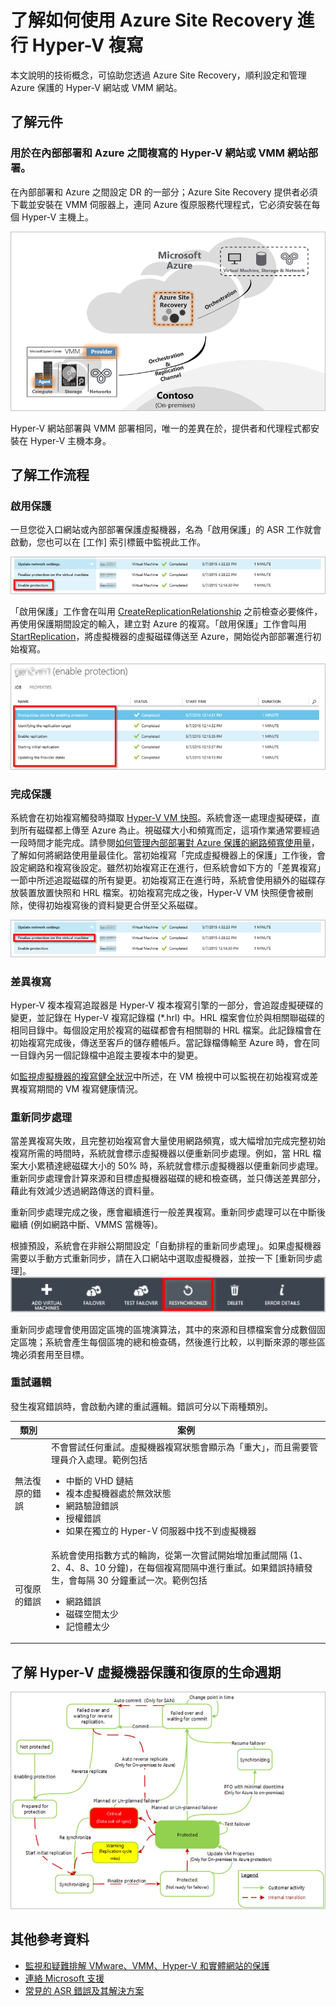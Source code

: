 <properties
	pageTitle="了解如何使用 Azure Site Recovery 進行 Hyper-V 複寫 | Microsoft Azure" 
	description="使用本文來了解一些技術概念，協助您順利安裝、設定和管理 Azure Site Recovery。" 
	services="site-recovery" 
	documentationCenter="" 
	authors="anbacker" 
	manager="mkjain" 
	editor=""/>

<tags 
	ms.service="site-recovery" 
	ms.devlang="na"
	ms.topic="article"
	ms.tgt_pltfrm="na"
	ms.workload="storage-backup-recovery" 
	ms.date="12/14/2015" 
	ms.author="anbacker"/>


# 了解如何使用 Azure Site Recovery 進行 Hyper-V 複寫

本文說明的技術概念，可協助您透過 Azure Site Recovery，順利設定和管理 Azure 保護的 Hyper-V 網站或 VMM 網站。

## 了解元件

### 用於在內部部署和 Azure 之間複寫的 Hyper-V 網站或 VMM 網站部署。

在內部部署和 Azure 之間設定 DR 的一部分；Azure Site Recovery 提供者必須下載並安裝在 VMM 伺服器上，連同 Azure 復原服務代理程式，它必須安裝在每個 Hyper-V 主機上。

![用於在內部部署和 Azure 之間複寫的 VMM 網站部署。](media/site-recovery-understanding-site-to-azure-protection/image00.png)

Hyper-V 網站部署與 VMM 部署相同，唯一的差異在於，提供者和代理程式都安裝在 Hyper-V 主機本身。

## 了解工作流程

### 啟用保護
一旦您從入口網站或內部部署保護虛擬機器，名為「啟用保護」的 ASR 工作就會啟動，您也可以在 [工作] 索引標籤中監視此工作。

![疑難排解內部部署 Hyper-V 問題](media/site-recovery-understanding-site-to-azure-protection/image01.png)

「啟用保護」工作會在叫用 [CreateReplicationRelationship](https://msdn.microsoft.com/library/hh850036.aspx) 之前檢查必要條件，再使用保護期間設定的輸入，建立對 Azure 的複寫。「啟用保護」工作會叫用 [StartReplication](https://msdn.microsoft.com/library/hh850303.aspx)，將虛擬機器的虛擬磁碟傳送至 Azure，開始從內部部署進行初始複寫。

![疑難排解內部部署 Hyper-V 問題](media/site-recovery-understanding-site-to-azure-protection/image02.png)

### 完成保護
系統會在初始複寫觸發時擷取 [Hyper-V VM 快照](https://technet.microsoft.com/library/dd560637.aspx)。系統會逐一處理虛擬硬碟，直到所有磁碟都上傳至 Azure 為止。視磁碟大小和頻寬而定，這項作業通常要經過一段時間才能完成。請參閱[如何管理內部部署對 Azure 保護的網路頻寬使用量](https://support.microsoft.com/kb/3056159)，了解如何將網路使用量最佳化。當初始複寫「完成虛擬機器上的保護」工作後，會設定網路和複寫後設定。雖然初始複寫正在進行，但系統會如下方的「差異複寫」一節中所述追蹤磁碟的所有變更。初始複寫正在進行時，系統會使用額外的磁碟存放裝置放置快照和 HRL 檔案。初始複寫完成之後，Hyper-V VM 快照便會被刪除，使得初始複寫後的資料變更合併至父系磁碟。

![疑難排解內部部署 Hyper-V 問題](media/site-recovery-understanding-site-to-azure-protection/image03.png)

### 差異複寫
Hyper-V 複本複寫追蹤器是 Hyper-V 複本複寫引擎的一部分，會追蹤虛擬硬碟的變更，並記錄在 Hyper-V 複寫記錄檔 (*.hrl) 中。HRL 檔案會位於與相關聯磁碟的相同目錄中。每個設定用於複寫的磁碟都會有相關聯的 HRL 檔案。此記錄檔會在初始複寫完成後，傳送至客戶的儲存體帳戶。當記錄檔傳輸至 Azure 時，會在同一目錄內另一個記錄檔中追蹤主要複本中的變更。

如[監視虛擬機器的複寫健全狀況](./site-recovery-monitoring-and-troubleshooting.md#monitor-replication-health-for-virtual-machine)中所述，在 VM 檢視中可以監視在初始複寫或差異複寫期間的 VM 複寫健康情況。

### 重新同步處理 
當差異複寫失敗，且完整初始複寫會大量使用網路頻寬，或大幅增加完成完整初始複寫所需的時間時，系統就會標示虛擬機器以便重新同步處理。例如，當 HRL 檔案大小累積達總磁碟大小的 50% 時，系統就會標示虛擬機器以便重新同步處理。重新同步處理會計算來源和目標虛擬機器磁碟的總和檢查碼，並只傳送差異部分，藉此有效減少透過網路傳送的資料量。

重新同步處理完成之後，應會繼續進行一般差異複寫。重新同步處理可以在中斷後繼續 (例如網路中斷、VMMS 當機等)。

根據預設，系統會在非辦公期間設定「自動排程的重新同步處理」。如果虛擬機器需要以手動方式重新同步，請在入口網站中選取虛擬機器，並按一下 [重新同步處理]。![疑難排解內部部署 Hyper-V 問題](media/site-recovery-understanding-site-to-azure-protection/image04.png)

重新同步處理會使用固定區塊的區塊演算法，其中的來源和目標檔案會分成數個固定區塊；系統會產生每個區塊的總和檢查碼，然後進行比較，以判斷來源的哪些區塊必須套用至目標。

### 重試邏輯
發生複寫錯誤時，會啟動內建的重試邏輯。錯誤可分以下兩種類別。

| 類別 | 案例 |
|---------------------------|----------------------------------------------|
| 無法復原的錯誤 | 不會嘗試任何重試。虛擬機器複寫狀態會顯示為「重大」，而且需要管理員介入處理。範例包括<ul><li>中斷的 VHD 鏈結</li><li>複本虛擬機器處於無效狀態</li><li>網路驗證錯誤</li><li>授權錯誤</li><li>如果在獨立的 Hyper-V 伺服器中找不到虛擬機器</li></ul>|
| 可復原的錯誤 | 系統會使用指數方式的輪詢，從第一次嘗試開始增加重試間隔 (1、2、4、8、10 分鐘)，在每個複寫間隔中進行重試。如果錯誤持續發生，會每隔 30 分鐘重試一次。範例包括<ul><li>網路錯誤</li><li>磁碟空間太少</li><li>記憶體太少</li></ul>|

## 了解 Hyper-V 虛擬機器保護和復原的生命週期

![了解 Hyper-V 虛擬機器保護和復原檔案生命週期](media/site-recovery-understanding-site-to-azure-protection/image05.png)

## 其他參考資料

- [監視和疑難排解 VMware、VMM、Hyper-V 和實體網站的保護](./site-recovery-monitoring-and-troubleshooting.md)
- [連絡 Microsoft 支援](./site-recovery-monitoring-and-troubleshooting.md#reaching-out-for-microsoft-support)
- [常見的 ASR 錯誤及其解決方案](./site-recovery-monitoring-and-troubleshooting.md#common-asr-errors-and-their-resolutions)

<!---HONumber=AcomDC_1217_2015-->